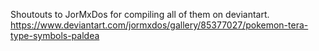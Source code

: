 Shoutouts to JorMxDos for compiling all of them on deviantart. https://www.deviantart.com/jormxdos/gallery/85377027/pokemon-tera-type-symbols-paldea

